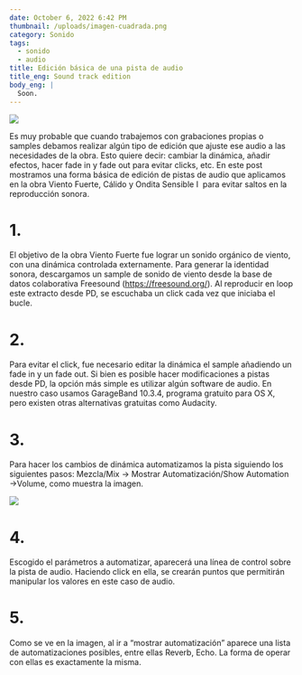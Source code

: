 ```yaml
---
date: October 6, 2022 6:42 PM
thumbnail: /uploads/imagen-cuadrada.png
category: Sonido
tags:
  - sonido
  - audio
title: Edición básica de una pista de audio
title_eng: Sound track edition
body_eng: |
  Soon.
---
```

<div>

![](/uploads/imagen-vertical.png)

</div>

<div>

Es muy probable que cuando trabajemos con grabaciones propias o samples debamos realizar algún tipo de edición que ajuste ese audio a las necesidades de la obra. Esto quiere decir: cambiar la dinámica, añadir efectos, hacer fade in y fade out para evitar clicks, etc. En este post mostramos una forma básica de edición de pistas de audio que aplicamos en la obra Viento Fuerte, Cálido y Ondita Sensible I  para evitar saltos en la reproducción sonora.

# 1.

El objetivo de la obra Viento Fuerte fue lograr un sonido orgánico de viento, con una dinámica controlada externamente. Para generar la identidad sonora, descargamos un sample de sonido de viento desde la base de datos colaborativa Freesound (<https://freesound.org/>). Al reproducir en loop este extracto desde PD, se escuchaba un click cada vez que iniciaba el bucle.

# 2.

Para evitar el click, fue necesario editar la dinámica el sample añadiendo un fade in y un fade out. Si bien es posible hacer modificaciones a pistas desde PD, la opción más simple es utilizar algún software de audio. En nuestro caso usamos GarageBand 10.3.4, programa gratuito para OS X, pero existen otras alternativas gratuitas como Audacity.

# 3.

Para hacer los cambios de dinámica automatizamos la pista siguiendo los siguientes pasos: Mezcla/Mix -> Mostrar Automatización/Show Automation ->Volume, como muestra la imagen.

</div>

<div>

![](/uploads/garage.gif)

</div>

<div>

# 4.

Escogido el parámetros a automatizar, aparecerá una línea de control sobre la pista de audio. Haciendo click en ella, se crearán puntos que permitirán manipular los valores en este caso de audio.

# 5.

Como se ve en la imagen, al ir a “mostrar automatización” aparece una lista de automatizaciones posibles, entre ellas Reverb, Echo. La forma de operar con ellas es exactamente la misma. 

</div>